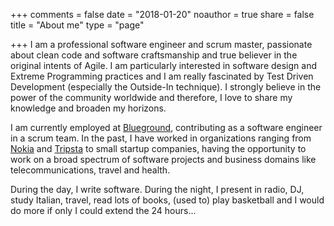 +++
comments = false
date = "2018-01-20"
noauthor = true
share = false
title = "About me"
type = "page"

+++
I am a professional software engineer and scrum master, passionate about clean code and software craftsmanship and true believer in the original intents of Agile. I am particularly interested in software design and Extreme Programming practices and I am really fascinated by Test Driven Development (especially the Outside-In technique). I strongly believe in the power of the community worldwide and therefore, I love to share my knowledge and broaden my horizons.

I am currently employed at [Blueground](https://www.theblueground.com/), contributing as a software engineer in a scrum team. In the past, I have worked in organizations ranging from [Nokia](https://www.nokia.com/) and [Tripsta](http://www.tripsta.com/) to small startup companies, having the opportunity to work on a broad spectrum of software projects and business domains like telecommunications, travel and health.

During the day, I write software. During the night, I present in radio, DJ, study Italian, travel, read lots of books, (used to) play basketball and I would do more if only I could extend the 24 hours...
